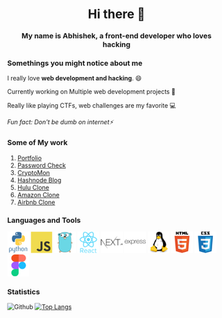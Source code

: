 <h1 align="center"> Hi there 👋 </h1>

<h3 align="center"> My name is Abhishek, a front-end developer who loves hacking </h3>


### Somethings you might notice about me

I really love **web development and hacking**. :smile:

Currently working on Multiple web development projects 🔭

Really like playing CTFs, web challenges are my favorite :computer:

_Fun fact: Don't be dumb on internet⚡_
<!--
**blackviking27/blackviking27** is a ✨ _special_ ✨ repository because its `README.md` (this file) appears on your GitHub profile.

Here are some ideas to get you started:

- 🔭 I’m currently working on ...
- 🌱 I’m currently learning ...
- 👯 I’m looking to collaborate on ...
- 🤔 I’m looking for help with ...
- 💬 Ask me about ...
- 📫 How to reach me: ...
- 😄 Pronouns: ...
- ⚡ Fun fact: ...
-->
### Some of My work
1. [Portfolio](https://new-ab.netlify.app/)
2. [Password Check](https://passcheck.netlify.app/)
3. [CryptoMon](https://addons.mozilla.org/en-US/firefox/addon/crypto-monitor/)
4. [Hashnode Blog](https://blacviking.hashnode.dev/)
5. [Hulu Clone](https://hulu-clone-build.vercel.app/)
6. [Amazon Clone](https://amazon-clone-nine-tan.vercel.app/)
7. [Airbnb Clone](https://airbnb-clone-one-rho-40.vercel.app/)

### Languages and Tools
<span>
  <img src="https://raw.githubusercontent.com/devicons/devicon/master/icons/python/python-original-wordmark.svg" width="50" height="50">
  
  <img src="https://raw.githubusercontent.com/devicons/devicon/master/icons/javascript/javascript-original.svg" width="50" height="50">
  
  <img src="https://raw.githubusercontent.com/devicons/devicon/master/icons/go/go-original.svg" width="50" height="50">
  
  <img src="https://raw.githubusercontent.com/devicons/devicon/master/icons/react/react-original-wordmark.svg" width="50" height="50">
  
  <img src="https://raw.githubusercontent.com/devicons/devicon/master/icons/nextjs/nextjs-original-wordmark.svg" width="50" height="50">
  
  <img src="https://raw.githubusercontent.com/devicons/devicon/master/icons/express/express-original-wordmark.svg" width="50" height="50">
  
  <img src="https://raw.githubusercontent.com/devicons/devicon/master/icons/linux/linux-original.svg" width="50" height="50">
  
  <img src="https://raw.githubusercontent.com/devicons/devicon/master/icons/html5/html5-original-wordmark.svg" width="50" height="50">
  
  <img src="https://raw.githubusercontent.com/devicons/devicon/master/icons/css3/css3-original-wordmark.svg" width="50" height="50">
  
  <img src="https://raw.githubusercontent.com/devicons/devicon/master/icons/figma/figma-original.svg" width="50" height="50">
</span>

### Statistics
![Github](https://github-readme-stats.vercel.app/api?username=kunaaal13&count_private=true&show_icons=true&include_all_commits=true&theme=radical)
[![Top Langs](https://github-readme-stats.vercel.app/api/top-langs/?username=kunaaal13&langs_count=8&layout=compact&theme=radical)](https://github.com/kunaaal13/github-readme-stats)
